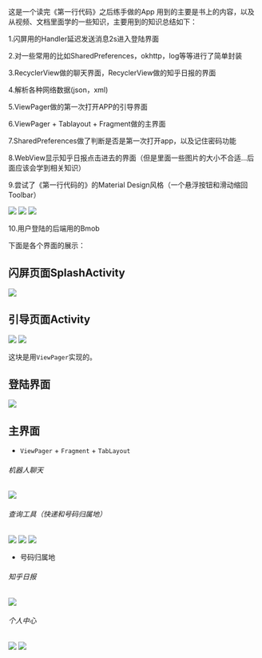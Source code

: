 这是一个读完《第一行代码》之后练手做的App
用到的主要是书上的内容，以及从视频、文档里面学的一些知识，主要用到的知识总结如下：

1.闪屏用的Handler延迟发送消息2s进入登陆界面

2.对一些常用的比如SharedPreferences，okhttp，log等等进行了简单封装

3.RecyclerView做的聊天界面，RecyclerView做的知乎日报的界面

4.解析各种网络数据(json，xml)

5.ViewPager做的第一次打开APP的引导界面

6.ViewPager + Tablayout + Fragment做的主界面

7.SharedPreferences做了判断是否是第一次打开app，以及记住密码功能

8.WebView显示知乎日报点击进去的界面（但是里面一些图片的大小不合适...后面应该会学到相关知识）

9.尝试了《第一行代码的》的Material Design风格（一个悬浮按钮和滑动缩回Toolbar）

![](https://upload-images.jianshu.io/upload_images/13852523-1cd5b8c0c1f4875f.png?imageMogr2/auto-orient/strip%7CimageView2/2/w/1240)
![](https://upload-images.jianshu.io/upload_images/13852523-fa87e383e5db4269.png?imageMogr2/auto-orient/strip%7CimageView2/2/w/1240)
![](https://upload-images.jianshu.io/upload_images/13852523-8dc2e7b1bcd02562.png?imageMogr2/auto-orient/strip%7CimageView2/2/w/1240)

10.用户登陆的后端用的Bmob



下面是各个界面的展示：
## 闪屏页面SplashActivity
![](https://upload-images.jianshu.io/upload_images/13852523-a0ddeb59fab77f32.png?imageMogr2/auto-orient/strip%7CimageView2/2/w/1240)

## 引导页面Activity
![](https://upload-images.jianshu.io/upload_images/13852523-344d2509ebc905e3.png?imageMogr2/auto-orient/strip%7CimageView2/2/w/1240)
![](https://upload-images.jianshu.io/upload_images/13852523-0db17fc541b371a4.png?imageMogr2/auto-orient/strip%7CimageView2/2/w/1240)

这块是用`ViewPager`实现的。

## 登陆界面
![](https://upload-images.jianshu.io/upload_images/13852523-33b85a273dc32d6e.png?imageMogr2/auto-orient/strip%7CimageView2/2/w/1240)


## 主界面
- `ViewPager` + `Fragment` + `TabLayout`

###### 机器人聊天
![](https://upload-images.jianshu.io/upload_images/13852523-89c311227be1d270.png?imageMogr2/auto-orient/strip%7CimageView2/2/w/1240)


###### 查询工具（快递和号码归属地）
![](https://upload-images.jianshu.io/upload_images/13852523-8e842577aa3a9ed0.png?imageMogr2/auto-orient/strip%7CimageView2/2/w/1240)
![](https://upload-images.jianshu.io/upload_images/13852523-f076d358655b2541.png?imageMogr2/auto-orient/strip%7CimageView2/2/w/1240)
![](https://upload-images.jianshu.io/upload_images/13852523-5f9fc1a40fd4be21.png?imageMogr2/auto-orient/strip%7CimageView2/2/w/1240)
- 号码归属地

###### 知乎日报
![](https://upload-images.jianshu.io/upload_images/13852523-c297cc05bec96d7f.png?imageMogr2/auto-orient/strip%7CimageView2/2/w/1240)

###### 个人中心
![](https://upload-images.jianshu.io/upload_images/13852523-dbce6044d3cdd9c2.png?imageMogr2/auto-orient/strip%7CimageView2/2/w/1240)
![](https://upload-images.jianshu.io/upload_images/13852523-ff6f509089fc130e.png?imageMogr2/auto-orient/strip%7CimageView2/2/w/1240)
